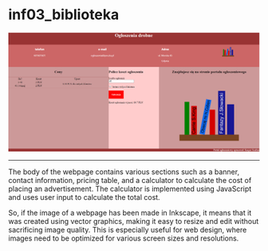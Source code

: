 # inf03_biblioteka

<img src="https://github.com/ziomzziom/inf03_biblioteka/blob/main/ogloszenia.png">
<hr>

<p>The body of the webpage contains various sections such as a banner, contact information, pricing table, and a calculator to calculate the cost of placing an advertisement. The calculator is implemented using JavaScript and uses user input to calculate the total cost. </p>
<p>So, if the image of a webpage has been made in Inkscape, it means that it was created using vector graphics, making it easy to resize and edit without sacrificing image quality. This is especially useful for web design, where images need to be optimized for various screen sizes and resolutions.</p>
